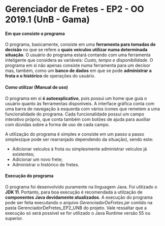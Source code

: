 # Gerenciador de Fretes - EP2 - OO 2019.1 (UnB - Gama)

#### Em que consiste o programa

O programa, basicamente, consiste em uma **ferramenta para tomadas de decisão** no que se refere a **quais veículos utilizar numa determinada situação**. O usuário do programa estará contando com uma ferramenta inteligente que considera as variáveis: _Custo, tempo e disponibilidade_. O programa em si não apenas consiste numa ferramenta para um decisor mas, também, como um **banco de dados** em que se pode **administrar a frota e o histórico** de operações do usuário.

#### Como utilizar (Manual de uso)

O programa em si **é autoexplicativo**, pois possui um home que guia o usuário quanto às ferramentas disponíveis. A interface gráfica conta com uma barra de navegação à esquerda com vários ícones que remetem a uma funcionalidade do programa. Cada funcionalidade possui um campo interativo próprio, que conta também com botões de ajuda para auxiliar com dúvidas sobre a forma de uso de cada campo.

A utilização do programa é simples e consiste em um passo a passo simples(que pode ser rearranjado dependendo da situação), sendo este:
- Adicionar veículos à frota ou simplesmente administrar veículos já existentes;
- Adicionar um novo frete;
- Administrar o histórico de fretes.

#### Execução do programa

O programa foi desenvolvido puramente na linguagem Java. Foi utilizado o **JDK 11**. Portanto, para boa execução é recomendada a utilzação de **componentes Java devidamente atualizados**. A execução do programa pode ser feita executando o arquivo _GerenciadorDeFretes.jar_ contido na pasta GerenciadorDeFretes_EP2_UNB do projeto. Vale ressaltar que a execução só será possível se for utilizado o Java Runtime versão 55 ou superior.